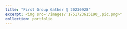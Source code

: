 ```yaml
---
title: "First Group Gather @ 20230928"
excerpt: <img src='/images/'1751723615190_.pic.png>"
collection: portfolio
---
```

